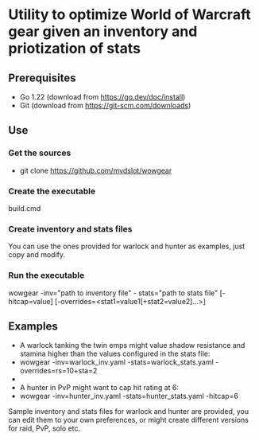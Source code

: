 # Utility to optimize World of Warcraft gear given an inventory and priotization of stats

## Prerequisites

* Go 1.22 (download from <https://go.dev/doc/install>)
* Git (download from <https://git-scm.com/downloads>)

## Use

### Get the sources

* git clone <https://github.com/mvdslot/wowgear>

### Create the executable

build.cmd

### Create inventory and stats files

You can use the ones provided for warlock and hunter as examples, just copy and modify.

### Run the executable

wowgear -inv="path to inventory file" - stats="path to stats file" [-hitcap=value] [-overrides=<stat1=value1[+stat2=value2]...>]

## Examples

* A warlock tanking the twin emps might value shadow resistance and stamina higher than the values configured in the stats file:
* wowgear -inv=warlock_inv.yaml -stats=warlock_stats.yaml -overrides=rs=10+sta=2
*
* A hunter in PvP might want to cap hit rating at 6:
* wowgear -inv=hunter_inv.yaml -stats=hunter_stats.yaml -hitcap=6

Sample inventory and stats files for warlock and hunter are provided, you can edit them to your own preferences, or might create different versions for raid, PvP, solo etc.

